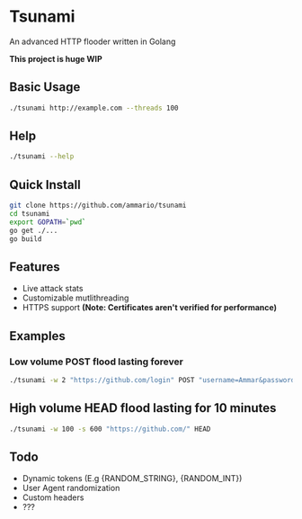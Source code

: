 # Tsunami
An advanced HTTP flooder written in Golang

__This project is huge WIP__

## Basic Usage
```bash
./tsunami http://example.com --threads 100
```

## Help
```bash
./tsunami --help
```

## Quick Install
```bash
git clone https://github.com/ammario/tsunami
cd tsunami
export GOPATH=`pwd`
go get ./...
go build
```

## Features
- Live attack stats
- Customizable mutlithreading
- HTTPS support __(Note: Certificates aren't verified for performance)__

## Examples
### Low volume POST flood lasting forever
```bash
./tsunami -w 2 "https://github.com/login" POST "username=Ammar&password=g1thuB123"
```
## High volume HEAD flood lasting for 10 minutes
```bash
./tsunami -w 100 -s 600 "https://github.com/" HEAD
```

## Todo
 - Dynamic tokens (E.g {RANDOM_STRING}, {RANDOM_INT})
 - User Agent randomization
 - Custom headers
 - ???